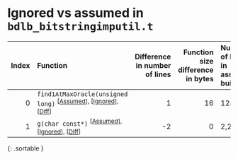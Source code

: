 # Ignored vs assumed in `bdlb_bitstringimputil.t`

<script src="../sorttable.js"></script>

|   Index | Function                                                                                                       |   Difference in number of lines |   Function size difference in bytes | Number of lines in assumed build   | Number of bytes in assumed build   | Number of lines in ignored build   | Number of bytes in ignored build   |
|--------:|:---------------------------------------------------------------------------------------------------------------|--------------------------------:|------------------------------------:|:-----------------------------------|:-----------------------------------|:-----------------------------------|:-----------------------------------|
|       0 | `find1AtMaxOracle(unsigned long)` <sup>\[[Assumed](0-assume)\], \[[Ignored](0-none)\], \[[Diff](0.diff.html)\] |                               1 |                                  16 | 128                                | 4,200,672                          | 112                                | 4,200,672                          |
|       1 | `g(char const*)` <sup>\[[Assumed](1-assume)\], \[[Ignored](1-none)\], \[[Diff](1.diff.html)\]                  |                              -2 |                                   0 | 2,240                              | 4,400,528                          | 2,240                              | 4,400,528                          |
{: .sortable }
